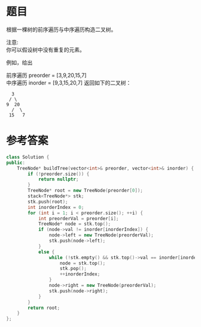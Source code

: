 # 题目
根据一棵树的前序遍历与中序遍历构造二叉树。

注意:<br>
你可以假设树中没有重复的元素。

例如，给出

前序遍历 preorder = [3,9,20,15,7]<br>
中序遍历 inorder = [9,3,15,20,7]
返回如下的二叉树：

      3
     / \
    9  20
      /  \
     15   7

# 参考答案
```c++
class Solution {
public:
    TreeNode* buildTree(vector<int>& preorder, vector<int>& inorder) {
        if (!preorder.size()) {
            return nullptr;
        }
        TreeNode* root = new TreeNode(preorder[0]);
        stack<TreeNode*> stk;
        stk.push(root);
        int inorderIndex = 0;
        for (int i = 1; i < preorder.size(); ++i) {
            int preorderVal = preorder[i];
            TreeNode* node = stk.top();
            if (node->val != inorder[inorderIndex]) {
                node->left = new TreeNode(preorderVal);
                stk.push(node->left);
            }
            else {
                while (!stk.empty() && stk.top()->val == inorder[inorderIndex]) {
                    node = stk.top();
                    stk.pop();
                    ++inorderIndex;
                }
                node->right = new TreeNode(preorderVal);
                stk.push(node->right);
            }
        }
        return root;
    }
};
